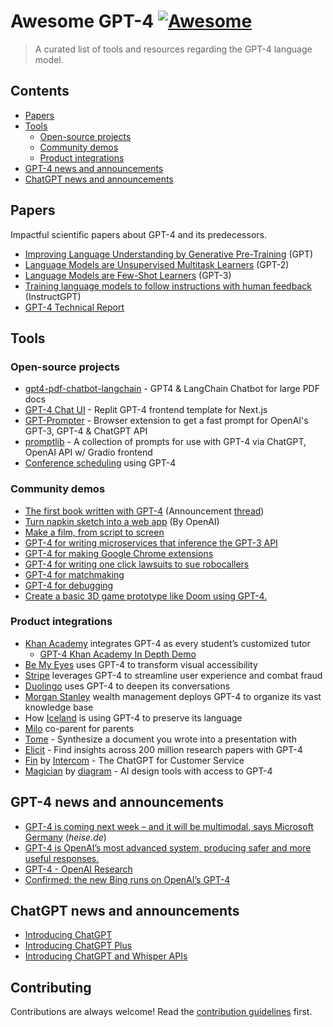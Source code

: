 # Awesome GPT-4 [![Awesome](https://awesome.re/badge.svg)](https://awesome.re)

> A curated list of tools and resources regarding the GPT-4 language model.


## Contents

- [Papers](#papers)
- [Tools](#tools)
    - [Open-source projects](#open-source-projects)
    - [Community demos](#community-demos)
    - [Product integrations](#product-integrations)
- [GPT-4 news and announcements](#gpt-4-news-and-announcements)
- [ChatGPT news and announcements](#chatgpt-news-and-announcements)


## Papers

Impactful scientific papers about GPT-4 and its predecessors.

- [Improving Language Understanding by Generative Pre-Training](https://paperswithcode.com/paper/improving-language-understanding-by) (GPT)
- [Language Models are Unsupervised Multitask Learners](https://paperswithcode.com/paper/language-models-are-unsupervised-multitask) (GPT-2)
- [Language Models are Few-Shot Learners](https://paperswithcode.com/paper/language-models-are-few-shot-learners) (GPT-3)
- [Training language models to follow instructions with human feedback](https://arxiv.org/abs/2203.02155) (InstructGPT)
- [GPT-4 Technical Report](https://cdn.openai.com/papers/gpt-4.pdf)


## Tools

### Open-source projects

- [gpt4-pdf-chatbot-langchain](https://github.com/mayooear/gpt4-pdf-chatbot-langchain) - GPT4 & LangChain Chatbot for large PDF docs
- [GPT-4 Chat UI](https://replit.com/@zahid/GPT-4-Chat-UI) - Replit GPT-4 frontend template for Next.js
- [GPT-Prompter](https://github.com/giosilvi/GPT-Prompter) - Browser extension to get a fast prompt for OpenAI's GPT-3, GPT-4 & ChatGPT API
- [promptlib](https://github.com/jmpaz/promptlib/) - A collection of prompts for use with GPT-4 via ChatGPT, OpenAI API w/ Gradio frontend
- [Conference scheduling](https://github.com/stephanj/Scheduling-using-GPT4) using GPT-4

### Community demos

- [The first book written with GPT-4](https://www.impromptubook.com/wp-content/uploads/2023/03/impromptu-rh.pdf) (Announcement [thread](https://twitter.com/reidhoffman/status/1636006090927390720))
- [Turn napkin sketch into a web app](https://youtu.be/outcGtbnMuQ?t=972) (By OpenAI)
- [Make a film, from script to screen](https://twitter.com/nickfloats/status/1635749064091267098)
- [GPT-4 for writing microservices that inference the GPT-3 API](https://twitter.com/joeprkns/status/1635969883375640577)
- [GPT-4 for making Google Chrome extensions](https://twitter.com/jakebrowatzke/status/1635882037319008258)
- [GPT-4 for writing one click lawsuits to sue robocallers](https://twitter.com/jbrowder1/status/1635720431091974157)
- [GPT-4 for matchmaking](https://twitter.com/jakozloski/status/1635778263787110401)
- [GPT-4 for debugging](https://twitter.com/mayowaoshin/status/1635757442859671553)
- [Create a basic 3D game prototype like Doom using GPT-4.](https://twitter.com/javilopen/status/1636085116400451584)


### Product integrations

- [Khan Academy](https://openai.com/customer-stories/khan-academy) integrates GPT-4 as every student’s customized tutor
    - [GPT-4 Khan Academy In Depth Demo](https://www.youtube.com/watch?v=rnIgnS8Susg)
- [Be My Eyes](https://openai.com/customer-stories/be-my-eyes) uses GPT-4 to transform visual accessibility
- [Stripe](https://openai.com/customer-stories/stripe) leverages GPT-4 to streamline user experience and combat fraud
- [Duolingo](https://openai.com/customer-stories/duolingo) uses GPT-4 to deepen its conversations
- [Morgan Stanley](https://openai.com/customer-stories/morgan-stanley) wealth management deploys GPT-4 to organize its vast knowledge base
- How [Iceland](https://openai.com/customer-stories/government-of-iceland) is using GPT-4 to preserve its language
- [Milo](https://twitter.com/APatelThompson/status/1635749787604770816) co-parent for parents
- [Tome](https://twitter.com/hliriani/status/1635770323454038018) - Synthesize a document you wrote into a presentation with
- [Elicit](https://elicit.org/gpt4-waitlist) - Find insights across 200 million research papers with GPT-4
- [Fin](https://twitter.com/destraynor/status/1635705919441969153) by [Intercom](https://www.intercom.com/) - The ChatGPT for Customer Service
- [Magician](https://twitter.com/jsngr/status/1635696478013337600) by [diagram](https://diagram.com/) - AI design tools with access to GPT-4

## GPT-4 news and announcements

- [GPT-4 is coming next week – and it will be multimodal, says Microsoft Germany](https://www.heise.de/news/GPT-4-is-coming-next-week-and-it-will-be-multimodal-says-Microsoft-Germany-7540972.html) (*heise.de*)
- [GPT-4 is OpenAI’s most advanced system, producing safer and more useful responses.](https://openai.com/product/gpt-4)
- [GPT-4 - OpenAI Research](https://openai.com/research/gpt-4)
- [Confirmed: the new Bing runs on OpenAI’s GPT-4](https://blogs.bing.com/search/march_2023/Confirmed-the-new-Bing-runs-on-OpenAI%E2%80%99s-GPT-4)


## ChatGPT news and announcements

- [Introducing ChatGPT](https://openai.com/blog/chatgpt)
- [Introducing ChatGPT Plus](https://openai.com/blog/chatgpt-plus)
- [Introducing ChatGPT and Whisper APIs](https://openai.com/blog/introducing-chatgpt-and-whisper-apis)


## Contributing

Contributions are always welcome! Read the [contribution guidelines](contributing.md) first.
